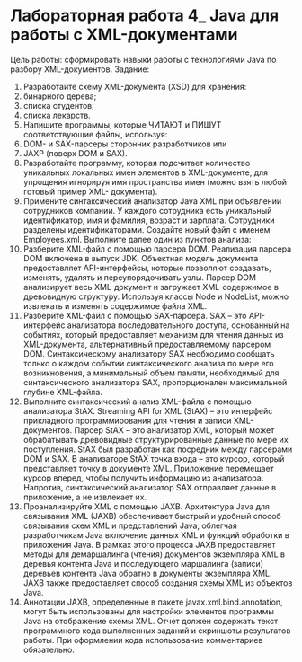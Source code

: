 # Лабораторная работа 4_ Java для работы с XML-документами
Цель работы: сформировать навыки работы с технологиями Java по
разбору XML-документов.
Задание:
1. Разработайте схему XML-документа (XSD) для хранения:
1. бинарного дерева;
2. списка студентов;
3. списка лекарств.
2. Напишите программы, которые ЧИТАЮТ и ПИШУТ
   соответствующие файлы, используя:
4. DOM- и SAX-парсеры сторонних разработчиков
   или
5. JAXP (поверх DOM и SAX).
3. Разработайте программу, которая подсчитает количество
   уникальных локальных имен элементов в XML-документе, для упрощения
   игнорируя имя пространства имен (можно взять любой готовый пример XML-
   документа).
4. Примените синтаксический анализатор Java XML при объявлении
   сотрудников компании. У каждого сотрудника есть уникальный
   идентификатор, имя и фамилия, возраст и зарплата. Сотрудники разделены
   идентификаторами. Создайте новый файл с именем Employees.xml.
   Выполните далее один из пунктов анализа:
6. Разберите XML-файл с помощью парсера DOM. Реализация парсера
   DOM включена в выпуск JDK. Объектная модель документа предоставляет
   API-интерфейсы, которые позволяют создавать, изменять, удалять и
   переупорядочивать узлы. Парсер DOM анализирует весь XML-документ и
   загружает XML-содержимое в древовидную структуру. Используя классы
   Node и NodeList, можно извлекать и изменять содержимое файла XML.
7. Разберите XML-файл с помощью SAX-парсера. SAX – это API-
   интерфейс анализатора последовательного доступа, основанный на событиях,
   который предоставляет механизм для чтения данных из XML-документа,
   альтернативный предоставляемому парсером DOM. Синтаксическому
   анализатору SAX необходимо сообщать только о каждом событии
   синтаксического анализа по мере его возникновения, а минимальный объем
   памяти, необходимый для синтаксического анализатора SAX,
   пропорционален максимальной глубине XML-файла.
8. Выполните синтаксический анализ XML-файла с помощью
   анализатора StAX. Streaming API for XML (StAX) – это интерфейс
   прикладного программирования для чтения и записи XML-документов.
   Парсер StAX – это анализатор XML, который может обрабатывать
   древовидные структурированные данные по мере их поступления. StAX был
   разработан как посредник между парсерами DOM и SAX. В анализаторе StAX
   точка входа – это курсор, который представляет точку в документе XML.
   Приложение перемещает курсор вперед, чтобы получить информацию
   из анализатора. Напротив, синтаксический анализатор SAX отправляет
   данные в приложение, а не извлекает их.
9. Проанализируйте XML с помощью JAXB. Архитектура Java
   для связывания XML (JAXB) обеспечивает быстрый и удобный способ
   связывания схем XML и представлений Java, облегчая разработчикам Java
   включение данных XML и функций обработки в приложения Java. В рамках
   этого процесса JAXB предоставляет методы для демаршалинга (чтения)
   документов экземпляра XML в деревья контента Java и последующего
   маршалинга (записи) деревьев контента Java обратно в документы экземпляра
   XML. JAXB также предоставляет способ создания схемы XML из объектов
   Java.
10. Аннотации JAXB, определенные в пакете
    javax.xml.bind.annotation, могут быть использованы для настройки
    элементов программы Java на отображение схемы XML.
    Отчет должен содержать текст программного кода выполненных
    заданий и скриншоты результатов работы.
    При оформлении кода использование комментариев обязательно.